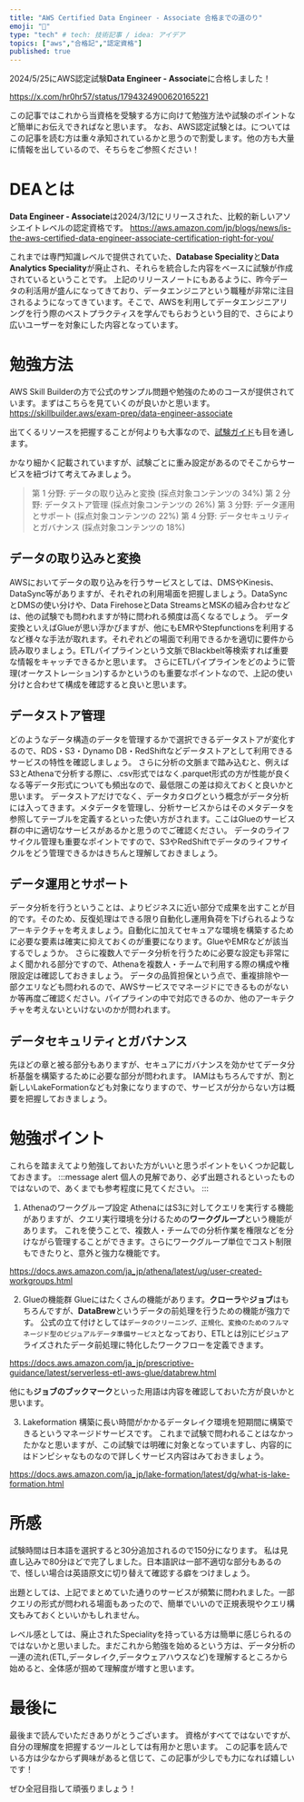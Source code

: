 ```yaml
---
title: "AWS Certified Data Engineer - Associate 合格までの道のり"
emoji: "🙌"
type: "tech" # tech: 技術記事 / idea: アイデア
topics: ["aws","合格記","認定資格"]
published: true
---
```

2024/5/25にAWS認定試験**Data Engineer - Associate**に合格しました！

https://x.com/hr0hr57/status/1794324900620165221

この記事ではこれから当資格を受験する方に向けて勉強方法や試験のポイントなど簡単にお伝えできればなと思います。
なお、AWS認定試験とは。についてはこの記事を読む方は重々承知されているかと思うので割愛します。他の方も大量に情報を出しているので、そちらをご参照ください！

# DEAとは
**Data Engineer - Associate**は2024/3/12にリリースされた、比較的新しいアソシエイトレベルの認定資格です。
https://aws.amazon.com/jp/blogs/news/is-the-aws-certified-data-engineer-associate-certification-right-for-you/

これまでは専門知識レベルで提供されていた、**Database Speciality**と**Data Analytics Speciality**が廃止され、それらを統合した内容をベースに試験が作成されているということです。
上記のリリースノートにもあるように、昨今データの利活用が盛んになってきており、データエンジニアという職種が非常に注目されるようになってきています。そこで、AWSを利用してデータエンジニアリングを行う際のベストプラクティスを学んでもらおうという目的で、さらにより広いユーザーを対象にした内容となっています。


# 勉強方法
AWS Skill Builderの方で公式のサンプル問題や勉強のためのコースが提供されています。まずはこちらを見ていくのが良いかと思います。
https://skillbuilder.aws/exam-prep/data-engineer-associate

出てくるリソースを把握することが何よりも大事なので、[試験ガイド](https://d1.awsstatic.com/ja_JP/training-and-certification/docs-data-engineer-associate/AWS-Certified-Data-Engineer-Associate_Exam-Guide.pdf)も目を通します。

かなり細かく記載されていますが、試験ごとに重み設定があるのでそこからサービスを紐づけて考えてみましょう。
> 第 1 分野: データの取り込みと変換 (採点対象コンテンツの 34%)
> 第 2 分野: データストア管理 (採点対象コンテンツの 26%)
> 第 3 分野: データ運用とサポート (採点対象コンテンツの 22%)
> 第 4 分野: データセキュリティとガバナンス (採点対象コンテンツの 18%)

## データの取り込みと変換
AWSにおいてデータの取り込みを行うサービスとしては、DMSやKinesis、DataSync等がありますが、それぞれの利用場面を把握しましょう。DataSyncとDMSの使い分けや、Data FirehoseとData StreamsとMSKの組み合わせなどは、他の試験でも問われますが特に問われる頻度は高くなるでしょう。
データ変換といえばGlueが思い浮かびますが、他にもEMRやStepfunctionsを利用するなど様々な手法が取れます。それぞれどの場面で利用できるかを適切に要件から読み取りましょう。ETLパイプラインという文脈でBlackbelt等検索すれば重要な情報をキャッチできるかと思います。
さらにETLパイプラインをどのように管理(オーケストレーション)するかというのも重要なポイントなので、上記の使い分けと合わせて構成を確認すると良いと思います。

## データストア管理
どのようなデータ構造のデータを管理するかで選択できるデータストアが変化するので、RDS・S3・Dynamo DB・RedShiftなどデータストアとして利用できるサービスの特性を確認しましょう。
さらに分析の文脈まで踏み込むと、例えばS3とAthenaで分析する際に、.csv形式ではなく.parquet形式の方が性能が良くなる等データ形式についても頻出なので、最低限この差は抑えておくと良いかと思います。
データストアだけでなく、データカタログという概念がデータ分析には入ってきます。メタデータを管理し、分析サービスからはそのメタデータを参照してテーブルを定義するといった使い方がされます。ここはGlueのサービス群の中に適切なサービスがあるかと思うのでご確認ください。
データのライフサイクル管理も重要なポイントですので、S3やRedShiftでデータのライフサイクルをどう管理できるかはきちんと理解しておきましょう。

## データ運用とサポート
データ分析を行うということは、よりビジネスに近い部分で成果を出すことが目的です。そのため、反復処理はできる限り自動化し運用負荷を下げられるようなアーキテクチャを考えましょう。自動化に加えてセキュアな環境を構築するために必要な要素は確実に抑えておくのが重要になります。GlueやEMRなどが該当するでしょうか。
さらに複数人でデータ分析を行うために必要な設定も非常によく聞かれる部分ですので、Athenaを複数人・チームで利用する際の構成や権限設定は確認しておきましょう。
データの品質担保という点で、重複排除や一部クエリなども問われるので、AWSサービスでマネージドにできるものがないか等再度ご確認ください。パイプラインの中で対応できるのか、他のアーキテクチャを考えないといけないのかが問われます。

## データセキュリティとガバナンス
先ほどの章と被る部分もありますが、セキュアにガバナンスを効かせてデータ分析基盤を構築するために必要な部分が問われます。
IAMはもちろんですが、割と新しいLakeFormationなども対象になりますので、サービスが分からない方は概要を把握しておきましょう。


# 勉強ポイント
これらを踏まえてより勉強しておいた方がいいと思うポイントをいくつか記載しておきます。
:::message alert
個人の見解であり、必ず出題されるといったものではないので、あくまでも参考程度に見てください。
:::

1. Athenaのワークグループ設定
AthenaにはS3に対してクエリを実行する機能がありますが、クエリ実行環境を分けるための**ワークグループ**という機能があります。
これを使うことで、複数人・チームでの分析作業を権限などを分けながら管理することができます。さらにワークグループ単位でコスト制限もできたりと、意外と強力な機能です。

https://docs.aws.amazon.com/ja_jp/athena/latest/ug/user-created-workgroups.html

2. Glueの機能群
Glueにはたくさんの機能があります。**クローラ**や**ジョブ**はもちろんですが、**DataBrew**というデータの前処理を行うための機能が強力です。
公式の立て付けとしては`データのクリーニング、正規化、変換のためのフルマネージド型のビジュアルデータ準備サービス`となっており、ETLとは別にビジュアライズされたデータ前処理に特化したワークフローを定義できます。

https://docs.aws.amazon.com/ja_jp/prescriptive-guidance/latest/serverless-etl-aws-glue/databrew.html

他にも**ジョブのブックマーク**といった用語は内容を確認しておいた方が良いかと思います。

3. Lakeformation
構築に長い時間がかかるデータレイク環境を短期間に構築できるというマネージドサービスです。
これまで試験で問われることはなかったかなと思いますが、この試験では明確に対象となっていますし、内容的にはドンピシャなものなので詳しくサービス内容はみておきましょう。

https://docs.aws.amazon.com/ja_jp/lake-formation/latest/dg/what-is-lake-formation.html


# 所感
試験時間は日本語を選択すると30分追加されるので150分になります。
私は見直し込みで80分ほどで完了しました。日本語訳は一部不適切な部分もあるので、怪しい場合は英語原文に切り替えて確認する癖をつけましょう。

出題としては、上記でまとめていた通りのサービスが頻繁に問われました。一部クエリの形式が問われる場面もあったので、簡単でいいので正規表現やクエリ構文もみておくといいかもしれません。

レベル感としては、廃止されたSpecialityを持っている方は簡単に感じられるのではないかと思いました。まだこれから勉強を始めるという方は、データ分析の一連の流れ(ETL,データレイク,データウェアハウスなど)を理解するところから始めると、全体感が掴めて理解度が増すと思います。



# 最後に
最後まで読んでいただきありがとうございます。
資格がすべてではないですが、自分の理解度を把握するツールとしては有用かと思います。
この記事を読んでいる方は少なからず興味があると信じて、この記事が少しでも力になれば嬉しいです！

ぜひ全冠目指して頑張りましょう！

